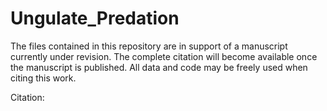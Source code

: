 # Ungulate_Predation

The files contained in this repository are in support of a manuscript currently under revision. The complete citation will become available once the manuscript is published. All data and code may be freely used when citing this work.

Citation:
